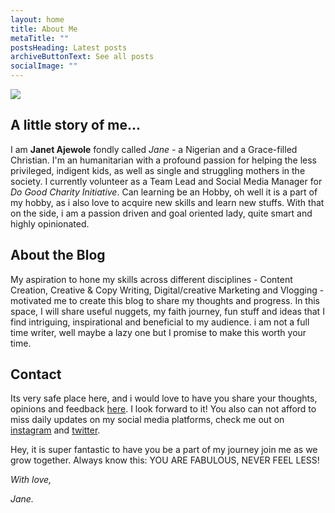 ```yaml
---
layout: home
title: About Me
metaTitle: ""
postsHeading: Latest posts
archiveButtonText: See all posts
socialImage: ""
---
```



![](/images/fav.jpg)

## **A little story of me...**

I am **Janet Ajewole** fondly called *Jane -* a Nigerian and a Grace-filled Christian. I'm an humanitarian with a profound passion for helping the less privileged, indigent kids, as well as single and struggling mothers in the society. I currently volunteer as a Team Lead and Social Media Manager for *Do Good Charity Initiative*. Can learning be an Hobby, oh well it is a part of my hobby, as i also love to acquire new skills and learn new stuffs. With that on the side, i am a passion driven and goal oriented  lady, quite smart and highly opinionated. 

## **About the Blog**

My aspiration to hone my skills across different disciplines - Content Creation, Creative & Copy Writing, Digital/creative Marketing and Vlogging - motivated me to create this blog to share my thoughts and progress. In this space, I will share useful nuggets, my faith journey, fun stuff and ideas that I find intriguing, inspirational and beneficial to my audience. i am not a full time writer, well maybe a lazy one but I promise to make this worth your time. 

## **Contact**

Its very safe place here, and i would love to have you share your thoughts, opinions and feedback [](ajewoleglory@gmail.com)[here](ajewoleglory@gmail.com). I look forward to it! You also can not afford to miss daily updates on my social media platforms, check me out on [instagram](https://www.instagram.com/jane_vigour/) and [twitter](https://twitter.com/JaneVigour). 

Hey, it is super fantastic to have you be a part of my journey join me as we grow together. Always know this: YOU ARE FABULOUS, NEVER FEEL LESS! 

*With love,* 

*Jane.*